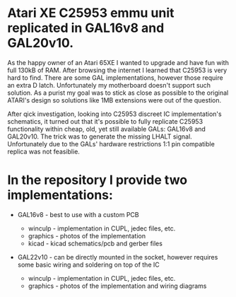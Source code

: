 # Atari XE C25953 emmu unit replicated in GAL16v8 and GAL20v10.

As the happy owner of an Atari 65XE I wanted to upgrade and have fun with full 130kB of RAM. After browsing the internet I learned that C25953 is very hard to find. There are some GAL implementations, however those require an extra D latch. Unfortunately my motherboard doesn't support such solution.
As a purist my goal was to stick as close as possible to the original ATARI's design so solutions like 1MB extensions were out of the question. 

After qick investigation, looking into C25953 discreet IC implementation's schematics, it turned out that it's possible to fully replicate C25953 functionality within cheap, old, yet still available GALs: GAL16v8 and GAL20v10.
The trick was to generate the missing LHALT signal. Unfortunately due to the GALs' hardware restrictions 1:1 pin compatible replica was not feasiblie.

# In the repository I provide two implementations:
  - GAL16v8 - best to use with a custom PCB
    - winculp - implementation in CUPL, jedec files, etc. 
    - graphics - photos of the implementation
    - kicad - kicad schematics/pcb and gerber files

  - GAL22v10 - can be directly mounted in the socket, however requires some basic wiring and soldering on top of the IC 
    - winculp - implementation in CUPL, jedec files, etc.
    - graphics - photos of the implementation and wiring diagrams  
